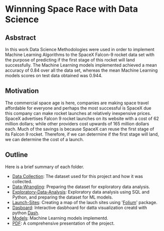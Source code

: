 # Winnning Space Race with Data Science

## Asbstract
In this work Data Science Methodologies were used in order to implement Machine Learning Algorithms to the SpaceX Falcon-9 rocket data set with the purpose of predicting if the first stage of this rocket will land successfully. The Machine Learning models implemented achieved a mean accuracy of 0.84 over all the data set, whereas the mean Machine Learning models scores on test data obtained was 0.944.

## Motivation
The commercial space age is here, companies are making space travel affordable for everyone and perhaps the most successful is SpaceX due this company can make rocket launches at relatively inexpensive prices.
SpaceX advertises Falcon 9 rocket launches on its website with a cost of 62 million dollars; while other providers cost upwards of 165 million dollars each. Much of the savings is because SpaceX can reuse the first stage of its Falcon 9 rocket. Therefore, if we can determine if the first stage will land, we can determine the cost
of a launch.

## Outline
Here is a brief summary of each folder.

- [Data Collection](https://github.com/khadamich/Winning-Space-Race-with-Data-Science/tree/main/Data%20Collection): The dataset used for this project and how it was collected.
- [Data-Wrangling](https://github.com/khadamich/Winning-Space-Race-with-Data-Science/tree/main/Data-Wrangling): Preparing the dataset for exploratory data analysis.
- [Exploratory-Data-Analysis](https://github.com/khadamich/Winning-Space-Race-with-Data-Science/tree/main/Exploratory-Data-Analysis): Exploratory data analysis using SQL and Python, and preparing the dataset for ML models.
- [Launch-Sites](https://github.com/khadamich/Winning-Space-Race-with-Data-Science/tree/main/Lauch-Sites): Creating a map of the lauch sites using '[Folium](https://python-visualization.github.io/folium/)' package.
- [Dasboard](https://github.com/khadamich/Winning-Space-Race-with-Data-Science/tree/main/Dashboard): Interactive dasbhoard for datta visualization creatd with python [Dash](https://dash.plotly.com/).
- [Models](https://github.com/khadamich/Winning-Space-Race-with-Data-Science/tree/main/Models): Machine Learning models implementd.
- [PDF](https://github.com/khadamich/Winning-Space-Race-with-Data-Science/blob/main/Winning%20Space%20Race%20with%20Data%20Science.pdf): A comprehensive presentation of the project.

